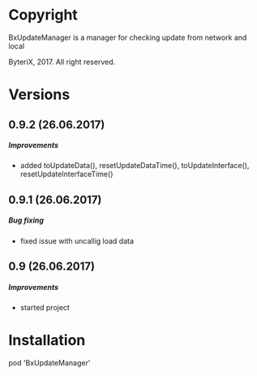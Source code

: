 # Copyright

BxUpdateManager is a manager for checking update from network and local

ByteriX, 2017. All right reserved.

# Versions

## 0.9.2 (26.06.2017)
##### Improvements
* added toUpdateData(), resetUpdateDataTime(), toUpdateInterface(), resetUpdateInterfaceTime()

## 0.9.1 (26.06.2017)
##### Bug fixing
* fixed issue with uncallig load data

## 0.9 (26.06.2017)
##### Improvements
* started project



# Installation

pod 'BxUpdateManager'
